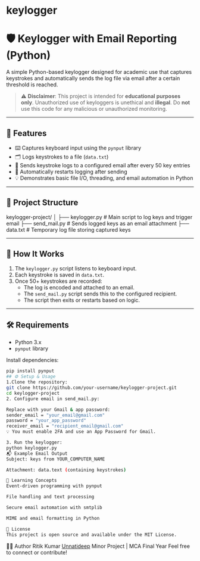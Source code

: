 # keylogger
# 🛡️ Keylogger with Email Reporting (Python)

A simple Python-based keylogger designed for academic use that captures keystrokes and automatically sends the log file via email after a certain threshold is reached.

> ⚠️ **Disclaimer**: This project is intended for **educational purposes only**. Unauthorized use of keyloggers is unethical and **illegal**. Do **not** use this code for any malicious or unauthorized monitoring.

---

## 📌 Features

- ⌨️ Captures keyboard input using the `pynput` library
- 🗂️ Logs keystrokes to a file (`data.txt`)
- 📧 Sends keystroke logs to a configured email after every 50 key entries
- 🔄 Automatically restarts logging after sending
- 💡 Demonstrates basic file I/O, threading, and email automation in Python

---

## 📁 Project Structure

keylogger-project/ │ ├── keylogger.py # Main script to log keys and trigger email ├── send_mail.py # Sends logged keys as an email attachment ├── data.txt # Temporary log file storing captured keys

---

## 🚀 How It Works

1. The `keylogger.py` script listens to keyboard input.
2. Each keystroke is saved in `data.txt`.
3. Once 50+ keystrokes are recorded:
   - The log is encoded and attached to an email.
   - The `send_mail.py` script sends this to the configured recipient.
   - The script then exits or restarts based on logic.

---

## 🛠️ Requirements

- Python 3.x
- `pynput` library

Install dependencies:

```bash
pip install pynput
## ⚙️ Setup & Usage
1.Clone the repository:
git clone https://github.com/your-username/keylogger-project.git
cd keylogger-project
2. Configure email in send_mail.py:

Replace with your Gmail & app password:
sender_email = "your_email@gmail.com"
password = "your_app_password"
receiver_email = "recipient_email@gmail.com"
💡 You must enable 2FA and use an App Password for Gmail.

3. Run the keylogger:
python keylogger.py
📬 Example Email Output
Subject: keys from YOUR_COMPUTER_NAME

Attachment: data.text (containing keystrokes)

🧠 Learning Concepts
Event-driven programming with pynput

File handling and text processing

Secure email automation with smtplib

MIME and email formatting in Python

📄 License
This project is open source and available under the MIT License.
```
🙋‍♂️ Author
Ritik Kumar
[Unnatideep](https://www.linkedin.com/in/unnati-deep/)
Minor Project | MCA Final Year
Feel free to connect or contribute!



